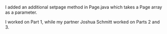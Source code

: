 I added an additional setpage method in Page.java which takes a Page array as a parameter.

I worked on Part 1, while my partner Joshua Schmitt worked on Parts 2 and 3.
